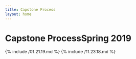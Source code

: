 ```yaml
---
title: Capstone Process
layout: home
---
```

# <span id="title">Capstone Process</span><span id="date">Spring 2019</span>

{% include /01.21.19.md %}
{% include /11.23.18.md %}
